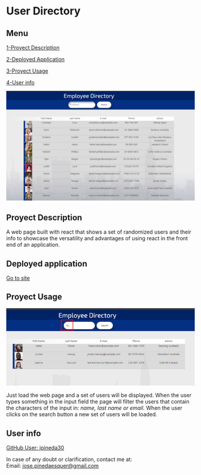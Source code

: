 
# User Directory 

## Menu

[1-Proyect Description](##Proyect-Description)

[2-Deployed Application](##Deployed-application)

[3-Proyect Usage](##Proyect-Usage)

[4-User info](##User-info)


<img src="./public/img/preview.bmp"/>

## Proyect Description

A web page built with react that shows a set of randomized users and their info to showcase the versatility and advantages of using react in the front end of an application.

## Deployed application

[Go to site](https://jpineda30.github.io/User-Directory/)

## Proyect Usage

<img src="./public/img/preview2.bmp"/>

Just load the web page and a set of users will be displayed.
When the user types something in the input field the page will filter the users that contain the characters of the input in: *name, last name or email*.
When the user clicks on the search button a new set of users will be loaded.


## User info

[GitHub User: jpineda30](https://github.com/jpineda30)

In case of any doubt or clarification, contact me at:  
Email: jose.pinedaesquer@gmail.com

